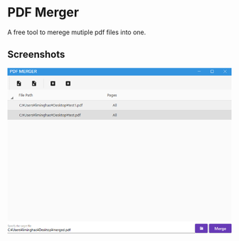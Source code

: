 # PDF Merger
A free tool to merege mutiple pdf files into one.

## Screenshots
![Screenshot](images/demo.png)